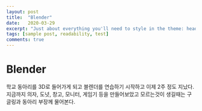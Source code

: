 ```yaml
---
layout: post
title:  "Blender"
date:   2020-03-29
excerpt: "Just about everything you'll need to style in the theme: headings, paragraphs, blockquotes, tables, code blocks, and more."
tags: [sample post, readability, test]
comments: true
---
```


# Blender

 학교 동아리를 3D로 들어가게 되고
 블렌더를 연습하기 시작하고 이제 2주 정도 지났다.
 지금까지 의자, 도넛, 창고, 모니터, 게임기 등을 만들어보았고
 모르는것이 생길때는 구글링과 동아리 부장께 물어본다.

